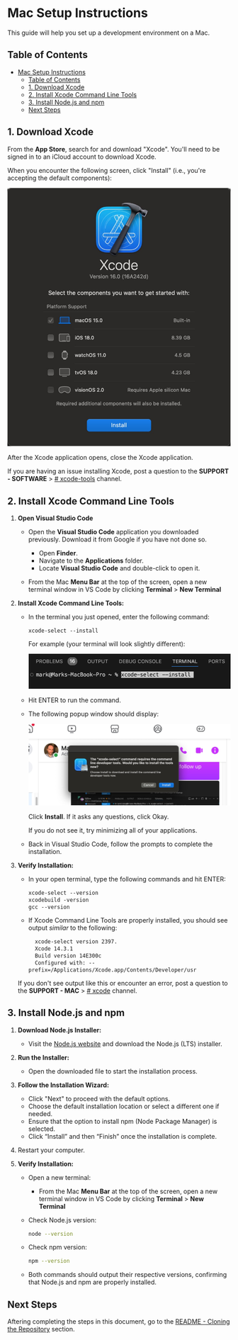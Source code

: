 # Mac Setup Instructions

This guide will help you set up a development environment on a Mac.

## Table of Contents

- [Mac Setup Instructions](#mac-setup-instructions)
  - [Table of Contents](#table-of-contents)
  - [1. Download Xcode](#1-download-xcode)
  - [2. Install Xcode Command Line Tools](#2-install-xcode-command-line-tools)
  - [3. Install Node.js and npm](#3-install-nodejs-and-npm)
  - [Next Steps](#next-steps)

## 1. Download Xcode

From the **App Store**, search for and download "Xcode". You'll need to be signed in to an iCloud account to download Xcode.

When you encounter the following screen, click "Install" (i.e., you're accepting the default components):

![](./images/xcode-app.jpeg)

After the Xcode application opens, close the Xcode application.

If you are having an issue installing Xcode, post a question to the **SUPPORT - SOFTWARE** > [# xcode-tools](https://discord.com/channels/1278288408795549716/1278301960247971982) channel.

## 2. Install Xcode Command Line Tools

1. **Open Visual Studio Code**

   - Open the **Visual Studio Code** application you downloaded previously. Download it from Google if you have not done so.

     - Open **Finder**.
     - Navigate to the **Applications** folder.
     - Locate **Visual Studio Code** and double-click to open it.

   - From the Mac **Menu Bar** at the top of the screen, open a new terminal window in VS Code by clicking **Terminal** > **New Terminal**

2. **Install Xcode Command Line Tools:**

   - In the terminal you just opened, enter the following command:

     ```shell
     xcode-select --install
     ```

     For example (your terminal will look slightly different):

     ![](./images/xcode-install.png)

   - Hit ENTER to run the command.
   - The following popup window should display:

     ![](./images/xcode-tools-popup.jpeg)

     Click **Install**. If it asks any questions, click Okay.

     If you do not see it, try minimizing all of your applications.

   - Back in Visual Studio Code, follow the prompts to complete the installation.

3. **Verify Installation:**

   - In your open terminal, type the following commands and hit ENTER:

     ```shell
     xcode-select --version
     xcodebuild -version
     gcc --version
     ```

   - If Xcode Command Line Tools are properly installed, you should see output _similar_ to the following:

     ```shell
       xcode-select version 2397.
       Xcode 14.3.1
       Build version 14E300c
       Configured with: --prefix=/Applications/Xcode.app/Contents/Developer/usr
     ```

   If you don't see output like this or encounter an error, post a question to the **SUPPORT - MAC** > [# xcode](https://discord.com/channels/1278288408795549716/1278301960247971982) channel.

## 3. Install Node.js and npm

1. **Download Node.js Installer:**

   - Visit the [Node.js website](https://nodejs.org/) and download the Node.js (LTS) installer.

2. **Run the Installer:**

   - Open the downloaded file to start the installation process.

3. **Follow the Installation Wizard:**

   - Click "Next" to proceed with the default options.
   - Choose the default installation location or select a different one if needed.
   - Ensure that the option to install npm (Node Package Manager) is selected.
   - Click “Install” and then “Finish” once the installation is complete.

4. Restart your computer.

5. **Verify Installation:**

   - Open a new terminal:
     - From the Mac **Menu Bar** at the top of the screen, open a new terminal window in VS Code by clicking **Terminal** > **New Terminal**
   - Check Node.js version:

     ```bash
     node --version
     ```

   - Check npm version:

     ```bash
     npm --version
     ```

   - Both commands should output their respective versions, confirming that Node.js and npm are properly installed.

## Next Steps

Aftering completing the steps in this document, go to the [README - Cloning the Repository](https://github.com/mawentowski/api-documentation-course?tab=readme-ov-file#cloning-the-repository) section.
